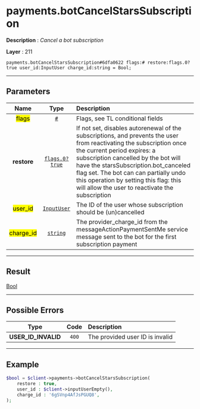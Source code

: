 # payments.botCancelStarsSubscription

**Description** : *Cancel a bot subscription*

**Layer** : 211

```tl
payments.botCancelStarsSubscription#6dfa0622 flags:# restore:flags.0?true user_id:InputUser charge_id:string = Bool;
```

---

## Parameters

| Name | Type | Description |
| :---: | :---: | :--- |
| <mark>flags</mark> | [`#`](type/#) | Flags, see TL conditional fields |
| **restore** | [`flags.0?true`](type/true) | If not set, disables autorenewal of the subscriptions, and prevents the user from reactivating the subscription once the current period expires: a subscription cancelled by the bot will have the starsSubscription.bot_canceled flag set.  The bot can can partially undo this operation by setting this flag: this will allow the user to reactivate the subscription |
| <mark>user_id</mark> | [`InputUser`](type/InputUser) | The ID of the user whose subscription should be (un)cancelled |
| <mark>charge_id</mark> | [`string`](type/string) | The provider_charge_id from the messageActionPaymentSentMe service message sent to the bot for the first subscription payment |

---

## Result

[Bool](type/Bool)

---

## Possible Errors

| Type | Code | Description |
| :---: | :---: | :--- |
| **USER_ID_INVALID** | `400` | The provided user ID is invalid |

---

## Example

```php
$bool = $client->payments->botCancelStarsSubscription(
	restore : true,
	user_id : $client->inputUserEmpty(),
	charge_id : '6gSVnp4AfJsPGUQ8',
);
```